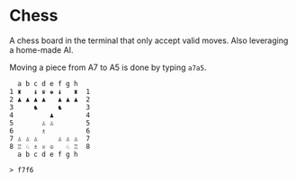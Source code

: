 # Chess

A chess board in the terminal that only accept valid moves. Also leveraging a home-made AI.

Moving a piece from A7 to A5 is done by typing `a7a5`.
```
  a b c d e f g h
1 ♜   ♝ ♛ ♚ ♝   ♜  1
2 ♟ ♟ ♟ ♟   ♟ ♟ ♟  2
3     ♞     ♞      3
4         ♟        4
5       ♙ ♙        5
6       ♗          6
7 ♙ ♙ ♙     ♙ ♙ ♙  7
8 ♖ ♘ ♗ ♕ ♔   ♘ ♖  8
  a b c d e f g h

> f7f6
```
